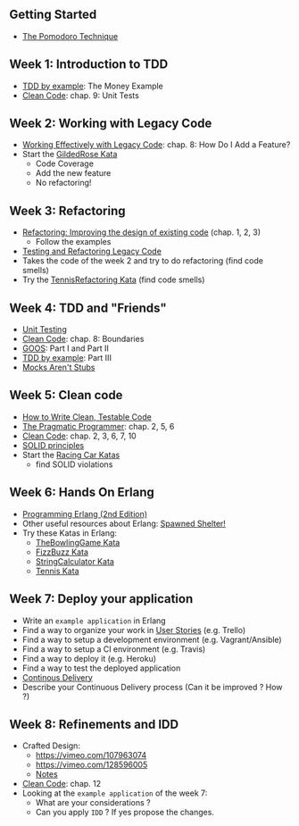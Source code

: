## Getting Started

- [The Pomodoro Technique](http://pomodorotechnique.com/)

## Week 1: Introduction to TDD

- [TDD by example](http://www.amazon.com/Test-Driven-Development-By-Example/dp/0321146530): The Money Example
- [Clean Code](http://www.amazon.com/Clean-Code-Handbook-Software-Craftsmanship/dp/0132350882): chap. 9: Unit Tests

## Week 2: Working with Legacy Code

- [Working Effectively with Legacy Code](http://www.amazon.com/Working-Effectively-Legacy-Michael-Feathers/dp/0131177052): chap. 8: How Do I Add a Feature?
- Start the [GildedRose Kata](https://github.com/joebew42/GildedRose)
  - Code Coverage
  - Add the new feature
  - No refactoring!

## Week 3: Refactoring

- [Refactoring: Improving the design of existing code](http://www.amazon.com/Refactoring-Improving-Design-Existing-Code/dp/0201485672) (chap. 1, 2, 3)
  - Follow the examples
- [Testing and Refactoring Legacy Code](https://www.youtube.com/watch?v=_NnElPO5BU0)
- Takes the code of the week 2 and try to do refactoring (find code smells)
- Try the [TennisRefactoring Kata](https://github.com/emilybache/Tennis-Refactoring-Kata) (find code smells)

## Week 4: TDD and "Friends"

- [Unit Testing](https://www.youtube.com/watch?v=wEhu57pih5w)
- [Clean Code](http://www.amazon.com/Clean-Code-Handbook-Software-Craftsmanship/dp/0132350882): chap. 8: Boundaries
- [GOOS](http://www.growing-object-oriented-software.com/): Part I and Part II
- [TDD by example](http://www.amazon.com/Test-Driven-Development-By-Example/dp/0321146530): Part III
- [Mocks Aren't Stubs](http://martinfowler.com/articles/mocksArentStubs.html)

## Week 5: Clean code

- [How to Write Clean, Testable Code](https://www.youtube.com/watch?v=XcT4yYu_TTs)
- [The Pragmatic Programmer](https://pragprog.com/book/tpp/the-pragmatic-programmer): chap. 2, 5, 6
- [Clean Code](http://www.amazon.com/Clean-Code-Handbook-Software-Craftsmanship/dp/0132350882): chap. 2, 3, 6, 7, 10
- [SOLID principles](http://butunclebob.com/ArticleS.UncleBob.PrinciplesOfOod)
- Start the [Racing Car Katas](https://github.com/emilybache/Racing-Car-Katas)
  - find SOLID violations

## Week 6: Hands On Erlang

- [Programming Erlang (2nd Edition)](https://pragprog.com/book/jaerlang2/programming-erlang)
- Other useful resources about Erlang: [Spawned Shelter!](http://spawnedshelter.com/)
- Try these Katas in Erlang:
  - [TheBowlingGame Kata](http://butunclebob.com/ArticleS.UncleBob.TheBowlingGameKata)
  - [FizzBuzz Kata](http://codingdojo.org/cgi-bin/index.pl?KataFizzBuzz)
  - [StringCalculator Kata](http://osherove.com/tdd-kata-1/)
  - [Tennis Kata](http://codingdojo.org/cgi-bin/index.pl?KataTennis)

## Week 7: Deploy your application

- Write an `example application` in Erlang
- Find a way to organize your work in [User Stories](http://www.agilemodeling.com/artifacts/userStory.htm) (e.g. Trello)
- Find a way to setup a development environment (e.g. Vagrant/Ansible)
- Find a way to setup a CI environment (e.g. Travis)
- Find a way to deploy it (e.g. Heroku)
- Find a way to test the deployed application
- [Continous Delivery](http://martinfowler.com/bliki/ContinuousDelivery.html)
- Describe your Continuous Delivery process (Can it be improved ? How ?)

## Week 8: Refinements and IDD

- Crafted Design:
  - https://vimeo.com/107963074
  - https://vimeo.com/128596005
  - [Notes](http://joebew42.github.io/notes/20150712SandroMancuso_CraftedDesign.txt)
- [Clean Code](http://www.amazon.com/Clean-Code-Handbook-Software-Craftsmanship/dp/0132350882): chap. 12
- Looking at the `example application` of the week 7:
  - What are your considerations ?
  - Can you apply `IDD` ? If yes propose the changes.
